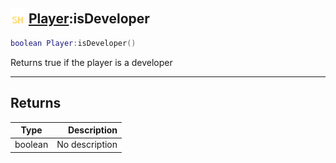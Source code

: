 ## <img src="../../.gitbook/assets/shared.png" width="24" height=24 /> [Player](https://iaswiki.rawr.dev/readme/player):isDeveloper

```lua
boolean Player:isDeveloper()
```

Returns true if the player is a developer

------
## Returns

| Type   | Description |
| ------ | ----------: |
| boolean | No description |

